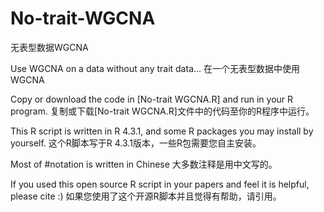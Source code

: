 # No-trait-WGCNA
无表型数据WGCNA

Use WGCNA on a data without any trait data...
在一个无表型数据中使用WGCNA

Copy or download the code in [No-trait WGCNA.R] and run in your R program.
复制或下载[No-trait WGCNA.R]文件中的代码至你的R程序中运行。

This R script is written in R 4.3.1, and some R packages you may install by yourself.
这个R脚本写于R 4.3.1版本，一些R包需要您自主安装。

Most of #notation is written in Chinese
大多数注释是用中文写的。

If you used this open source R script in your papers and feel it is helpful, please cite :)
如果您使用了这个开源R脚本并且觉得有帮助，请引用。
